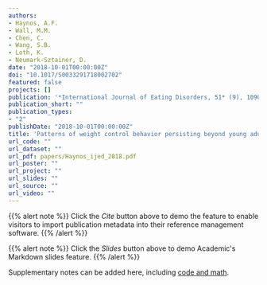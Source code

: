 ```yaml
---
authors:
- Haynos, A.F.
- Wall, M.M.
- Chen, C.
- Wang, S.B.
- Loth, K.
- Neumark-Sztainer, D. 
date: "2018-10-01T00:00:00Z"
doi: "10.1017/S0033291718002702"
featured: false
projects: []
publication: '*International Journal of Eating Disorders, 51* (9), 1090-1097'
publication_short: ""
publication_types:
- "2"
publishDate: "2018-10-01T00:00:00Z"
title: 'Patterns of weight control behavior persisting beyond young adulthood: Results from a fifteen-year longitudinal study'
url_code: ""
url_dataset: ""
url_pdf: papers/Haynos_ijed_2018.pdf
url_poster: ""
url_project: ""
url_slides: ""
url_source: ""
url_video: ""
---
```



{{% alert note %}}
Click the *Cite* button above to demo the feature to enable visitors to import publication metadata into their reference management software.
{{% /alert %}}

{{% alert note %}}
Click the *Slides* button above to demo Academic's Markdown slides feature.
{{% /alert %}}

Supplementary notes can be added here, including [code and math](https://sourcethemes.com/academic/docs/writing-markdown-latex/).
